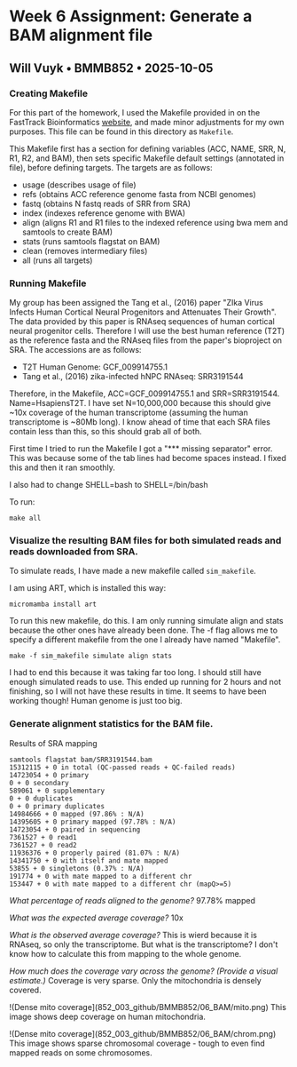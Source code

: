 # Week 6 Assignment: Generate a BAM alignment file
## Will Vuyk • BMMB852 • 2025-10-05

### Creating Makefile
For this part of the homework, I used the Makefile provided in on the FastTrack Bioinformatics [website](https://www.biostarhandbook.com/fast/methods/makefiles/), and made minor adjustments for my own purposes. This file can be found in this directory as `Makefile`.

This Makefile first has a section for defining variables (ACC, NAME, SRR, N, R1, R2, and BAM), then sets specific Makefile default settings (annotated in file), before defining targets. The targets are as follows: 

- usage (describes usage of file) 
- refs (obtains ACC reference genome fasta from NCBI genomes)
- fastq (obtains N fastq reads of SRR from SRA)
- index (indexes reference genome with BWA)
- align (aligns R1 and R1 files to the indexed reference using bwa mem and samtools to create BAM)
- stats (runs samtools flagstat on BAM)
- clean (removes intermediary files)
- all (runs all targets)

### Running Makefile
My group has been assigned the Tang et al., (2016) paper "ZIka Virus Infects Human Cortical Neural Progenitors and Attenuates Their Growth". The data provided by this paper is RNAseq sequences of human cortical neural progenitor cells. Therefore I will use the best human reference (T2T) as the reference fasta and the RNAseq files from the paper's bioproject on SRA. The accessions are as follows:

- T2T Human Genome: GCF_009914755.1
- Tang et al., (2016) zika-infected hNPC RNAseq: SRR3191544

Therefore, in the Makefile, ACC=GCF_009914755.1 and SRR=SRR3191544. Name=HsapiensT2T. I have set N=10,000,000 because this should give ~10x coverage of the human transcriptome (assuming the human transcriptome is ~80Mb long). I know ahead of time that each SRA files contain less than this, so this should grab all of both. 

First time I tried to run the Makefile I got a "*** missing separator" error. This was because some of the tab lines had become spaces instead. I fixed this and then it ran smoothly.

I also had to change SHELL=bash to SHELL=/bin/bash

To run:

```
make all
```

### Visualize the resulting BAM files for both simulated reads and reads downloaded from SRA.

To simulate reads, I have made a new makefile called `sim_makefile`.

I am using ART, which is installed this way:

```
micromamba install art
```

To run this new makefile, do this. I am only running simulate align and stats because the other ones have already been done. The -f flag allows me to specify a different makefile from the one I already have named "Makefile". 

```
make -f sim_makefile simulate align stats
```
I had to end this because it was taking far too long. I should still have enough simulated reads to use. This ended up running for 2 hours and not finishing, so I will not have these results in time. It seems to have been working though! Human genome is just too big. 

### Generate alignment statistics for the BAM file.

Results of SRA mapping
```
samtools flagstat bam/SRR3191544.bam
15312115 + 0 in total (QC-passed reads + QC-failed reads)
14723054 + 0 primary
0 + 0 secondary
589061 + 0 supplementary
0 + 0 duplicates
0 + 0 primary duplicates
14984666 + 0 mapped (97.86% : N/A)
14395605 + 0 primary mapped (97.78% : N/A)
14723054 + 0 paired in sequencing
7361527 + 0 read1
7361527 + 0 read2
11936376 + 0 properly paired (81.07% : N/A)
14341750 + 0 with itself and mate mapped
53855 + 0 singletons (0.37% : N/A)
191774 + 0 with mate mapped to a different chr
153447 + 0 with mate mapped to a different chr (mapQ>=5)
```

*What percentage of reads aligned to the genome?*
97.78% mapped 

*What was the expected average coverage?*
10x

*What is the observed average coverage?*
This is wierd because it is RNAseq, so only the transcriptome. But what is the transcriptome? I don't know how to calculate this from mapping to the whole genome.

*How much does the coverage vary across the genome? (Provide a visual estimate.)*
Coverage is very sparse. Only the mitochondria is densely covered.


!(Dense mito coverage](852_003_github/BMMB852/06_BAM/mito.png)
This image shows deep coverage on human mitochondria.

!(Dense mito coverage](852_003_github/BMMB852/06_BAM/chrom.png)
This image shows sparse chromosomal coverage - tough to even find mapped reads on some chromosomes.



